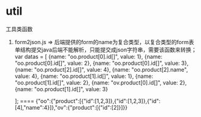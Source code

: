 util
====

工具类函数

1. form2json.js => 后端提供的form的name为复合类型，以复合类型的form表单结构提交java后端不能解析，只能提交成json字符串，需要该函数来转换；
    var datas = [
        {name: "oo.product[0].id[]", value: 1},
        {name: "oo.product[0].id[]", value: 2},
        {name: "oo.product[0].id[]", value: 3},
        {name: "oo.product[2].id[]", value: 4},
        {name: "oo.product[2].name", value: 4},
        {name: "oo.product[1].id[]", value: 1},
        {name: "oo.product[1].id[]", value: 2},
        {name: "ov.product[0].id[]", value: 2},
        {name: "oo.product[1].id[]", value: 3}

    ];
====
    {"oo":{"product":[{"id":[1,2,3]},{"id":[1,2,3]},{"id":[4],"name":4}]},"ov":{"product":[{"id":[2]}]}}